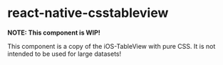 # react-native-csstableview

**NOTE: This component is WIP!**

This component is a copy of the iOS-TableView with pure CSS.
It is not intended to be used for large datasets!